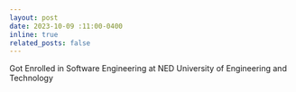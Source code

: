 ```yaml
---
layout: post
date: 2023-10-09 :11:00-0400
inline: true
related_posts: false
---
```


Got Enrolled in Software Engineering at NED University of Engineering and Technology
